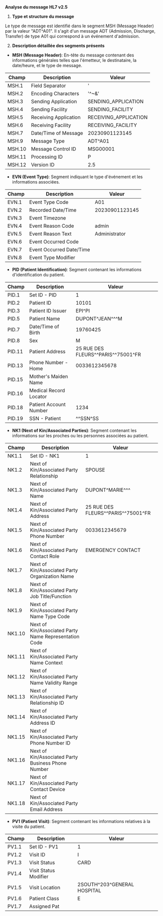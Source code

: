 **Analyse du message HL7 v2.5**

1. **Type et structure du message**

Le type de message est identifié dans le segment MSH (Message Header) par la valeur "ADT^A01". Il s'agit d'un message ADT (Admission, Discharge, Transfer) de type A01 qui correspond à un événement d'admission.

2. **Description détaillée des segments présents**

- **MSH (Message Header)**: En-tête du message contenant des informations générales telles que l'émetteur, le destinataire, la date/heure, et le type de message.

| Champ | Description | Valeur |
| --- | --- | --- |
| MSH.1 | Field Separator | '|' |
| MSH.2 | Encoding Characters | '^~\&' |
| MSH.3 | Sending Application | SENDING_APPLICATION |
| MSH.4 | Sending Facility | SENDING_FACILITY |
| MSH.5 | Receiving Application | RECEIVING_APPLICATION |
| MSH.6 | Receiving Facility | RECEIVING_FACILITY |
| MSH.7 | Date/Time of Message | 20230901123145 |
| MSH.9 | Message Type | ADT^A01 |
| MSH.10 | Message Control ID | MSG00001 |
| MSH.11 | Processing ID | P |
| MSH.12 | Version ID | 2.5 |

- **EVN (Event Type)**: Segment indiquant le type d'événement et les informations associées.

| Champ | Description | Valeur |
| --- | --- | --- |
| EVN.1 | Event Type Code | A01 |
| EVN.2 | Recorded Date/Time | 20230901123145 |
| EVN.3 | Event Timezone |  |
| EVN.4 | Event Reason Code | admin |
| EVN.5 | Event Reason Text | Administrator |
| EVN.6 | Event Occurred Code |  |
| EVN.7 | Event Occurred Date/Time |  |
| EVN.8 | Event Type Modifier |  |

- **PID (Patient Identification)**: Segment contenant les informations d'identification du patient.

| Champ | Description | Valeur |
| --- | --- | --- |
| PID.1 | Set ID - PID | 1 |
| PID.2 | Patient ID | 10101 |
| PID.3 | Patient ID Issuer | EPI^PI |
| PID.5 | Patient Name | DUPONT^JEAN^^^M |
| PID.7 | Date/Time of Birth | 19760425 |
| PID.8 | Sex | M |
| PID.11 | Patient Address | 25 RUE DES FLEURS^^PARIS^^75001^FR |
| PID.13 | Phone Number - Home | 0033612345678 |
| PID.15 | Mother's Maiden Name |  |
| PID.16 | Medical Record Locator |  |
| PID.18 | Patient Account Number | 1234 |
| PID.19 | SSN - Patient | ^^SSN^SS |

- **NK1 (Next of Kin/Associated Parties)**: Segment contenant les informations sur les proches ou les personnes associées au patient.

| Champ | Description | Valeur |
| --- | --- | --- |
| NK1.1 | Set ID - NK1 | 1 |
| NK1.2 | Next of Kin/Associated Party Relationship | SPOUSE |
| NK1.3 | Next of Kin/Associated Party Name | DUPONT^MARIE^^^ |
| NK1.4 | Next of Kin/Associated Party Address | 25 RUE DES FLEURS^^PARIS^^75001^FR |
| NK1.5 | Next of Kin/Associated Party Phone Number | 0033612345679 |
| NK1.6 | Next of Kin/Associated Party Contact Role | EMERGENCY CONTACT |
| NK1.7 | Next of Kin/Associated Party Organization Name |  |
| NK1.8 | Next of Kin/Associated Party Job Title/Function |  |
| NK1.9 | Next of Kin/Associated Party Name Type Code |  |
| NK1.10 | Next of Kin/Associated Party Name Representation Code |  |
| NK1.11 | Next of Kin/Associated Party Name Context |  |
| NK1.12 | Next of Kin/Associated Party Name Validity Range |  |
| NK1.13 | Next of Kin/Associated Party Relationship ID |  |
| NK1.14 | Next of Kin/Associated Party Address ID |  |
| NK1.15 | Next of Kin/Associated Party Phone Number ID |  |
| NK1.16 | Next of Kin/Associated Party Business Phone Number |  |
| NK1.17 | Next of Kin/Associated Party Contact Device |  |
| NK1.18 | Next of Kin/Associated Party Email Address |  |

- **PV1 (Patient Visit)**: Segment contenant les informations relatives à la visite du patient.

| Champ | Description | Valeur |
| --- | --- | --- |
| PV1.1 | Set ID - PV1 | 1 |
| PV1.2 | Visit ID | I |
| PV1.3 | Visit Status | CARD |
| PV1.4 | Visit Status Modifier |  |
| PV1.5 | Visit Location | 2SOUTH^203^GENERAL HOSPITAL |
| PV1.6 | Patient Class | E |
| PV1.7 | Assigned Pat